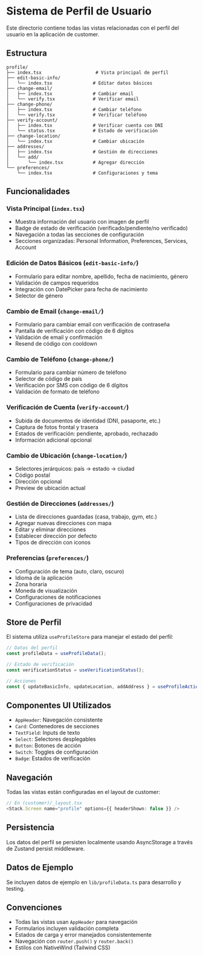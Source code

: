 # Sistema de Perfil de Usuario

Este directorio contiene todas las vistas relacionadas con el perfil del usuario en la aplicación de customer.

## Estructura

```
profile/
├── index.tsx                    # Vista principal de perfil
├── edit-basic-info/
│   └── index.tsx               # Editar datos básicos
├── change-email/
│   ├── index.tsx               # Cambiar email
│   └── verify.tsx              # Verificar email
├── change-phone/
│   ├── index.tsx               # Cambiar teléfono
│   └── verify.tsx              # Verificar teléfono
├── verify-account/
│   ├── index.tsx               # Verificar cuenta con DNI
│   └── status.tsx              # Estado de verificación
├── change-location/
│   └── index.tsx               # Cambiar ubicación
├── addresses/
│   ├── index.tsx               # Gestión de direcciones
│   └── add/
│       └── index.tsx           # Agregar dirección
└── preferences/
    └── index.tsx               # Configuraciones y tema
```

## Funcionalidades

### Vista Principal (`index.tsx`)
- Muestra información del usuario con imagen de perfil
- Badge de estado de verificación (verificado/pendiente/no verificado)
- Navegación a todas las secciones de configuración
- Secciones organizadas: Personal Information, Preferences, Services, Account

### Edición de Datos Básicos (`edit-basic-info/`)
- Formulario para editar nombre, apellido, fecha de nacimiento, género
- Validación de campos requeridos
- Integración con DatePicker para fecha de nacimiento
- Selector de género

### Cambio de Email (`change-email/`)
- Formulario para cambiar email con verificación de contraseña
- Pantalla de verificación con código de 6 dígitos
- Validación de email y confirmación
- Resend de código con cooldown

### Cambio de Teléfono (`change-phone/`)
- Formulario para cambiar número de teléfono
- Selector de código de país
- Verificación por SMS con código de 6 dígitos
- Validación de formato de teléfono

### Verificación de Cuenta (`verify-account/`)
- Subida de documentos de identidad (DNI, pasaporte, etc.)
- Captura de fotos frontal y trasera
- Estados de verificación: pendiente, aprobado, rechazado
- Información adicional opcional

### Cambio de Ubicación (`change-location/`)
- Selectores jerárquicos: país → estado → ciudad
- Código postal
- Dirección opcional
- Preview de ubicación actual

### Gestión de Direcciones (`addresses/`)
- Lista de direcciones guardadas (casa, trabajo, gym, etc.)
- Agregar nuevas direcciones con mapa
- Editar y eliminar direcciones
- Establecer dirección por defecto
- Tipos de dirección con iconos

### Preferencias (`preferences/`)
- Configuración de tema (auto, claro, oscuro)
- Idioma de la aplicación
- Zona horaria
- Moneda de visualización
- Configuraciones de notificaciones
- Configuraciones de privacidad

## Store de Perfil

El sistema utiliza `useProfileStore` para manejar el estado del perfil:

```typescript
// Datos del perfil
const profileData = useProfileData();

// Estado de verificación
const verificationStatus = useVerificationStatus();

// Acciones
const { updateBasicInfo, updateLocation, addAddress } = useProfileActions();
```

## Componentes UI Utilizados

- `AppHeader`: Navegación consistente
- `Card`: Contenedores de secciones
- `TextField`: Inputs de texto
- `Select`: Selectores desplegables
- `Button`: Botones de acción
- `Switch`: Toggles de configuración
- `Badge`: Estados de verificación

## Navegación

Todas las vistas están configuradas en el layout de customer:

```typescript
// En (customer)/_layout.tsx
<Stack.Screen name="profile" options={{ headerShown: false }} />
```

## Persistencia

Los datos del perfil se persisten localmente usando AsyncStorage a través de Zustand persist middleware.

## Datos de Ejemplo

Se incluyen datos de ejemplo en `lib/profileData.ts` para desarrollo y testing.

## Convenciones

- Todas las vistas usan `AppHeader` para navegación
- Formularios incluyen validación completa
- Estados de carga y error manejados consistentemente
- Navegación con `router.push()` y `router.back()`
- Estilos con NativeWind (Tailwind CSS)

